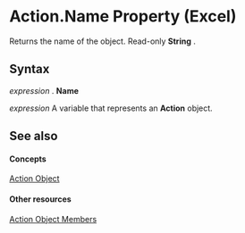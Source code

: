 
# Action.Name Property (Excel)

Returns the name of the object. Read-only  **String** .


## Syntax

 _expression_ . **Name**

 _expression_ A variable that represents an **Action** object.


## See also


#### Concepts


[Action Object](8a54e4ed-8392-e198-66df-987f94841968.md)
#### Other resources


[Action Object Members](facec89c-9df7-e199-574b-78c86d91dd6e.md)
